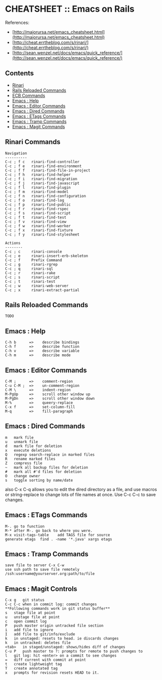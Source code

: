 CHEATSHEET :: Emacs on Rails
============================

References:
* [http://majorursa.net/emacs_cheatsheet.html](http://majorursa.net/emacs_cheatsheet.html)
* [http://cheat.errtheblog.com/s/rinari/](http://cheat.errtheblog.com/s/rinari/)
* [http://sean.wenzel.net/docs/emacs/quick_reference/](http://sean.wenzel.net/docs/emacs/quick_reference/)

Contents
--------

* [Rinari](#rinaricommands)
* [Rails Reloaded Commands](#railsreloadedcommands)
* [ECB Commands](#ecbcommands)
* [Emacs : Help](#emacs:help)
* [Emacs : Editor Commands](#emacs:editorcommands)
* [Emacs : Dired Commands](#emacs:diredcommands)
* [Emacs : ETags Commands](#emacs:etagscommands)
* [Emacs : Tramp Commands](#emacs:trampcommands)
* [Emacs : Magit Commands](#emacs:magitcommands)

Rinari Commands
---------------

    Navigation
    ----------
    C-c ; f c	rinari-find-controller
	C-c ; f e	rinari-find-environment
	C-c ; f f	rinari-find-file-in-project
	C-c ; f h	rinari-find-helper
	C-c ; f i	rinari-find-migration
	C-c ; f j	rinari-find-javascript
	C-c ; f l	rinari-find-plugin
	C-c ; f m	rinari-find-model
	C-c ; f n	rinari-find-configuration
	C-c ; f o	rinari-find-log
	C-c ; f p	rinari-find-public
	C-c ; f r	rinari-find-rspec
	C-c ; f s	rinari-find-script
	C-c ; f t	rinari-find-test
	C-c ; f v	rinari-find-view
	C-c ; f w	rinari-find-worker
	C-c ; f x	rinari-find-fixture
	C-c ; f y	rinari-find-stylesheet
	
	Actions
	--------
	C-c ; c     rinari-console
	C-c ; e     rinari-insert-erb-skeleton
	C-c ; f     Prefix Command
	C-c ; g     rinari-rgrep
	C-c ; q     rinari-sql
	C-c ; r     rinari-rake
	C-c ; s     rinari-script
	C-c ; t     rinari-test
	C-c ; w     rinari-web-server
	C-c ; x     rinari-extract-partial

Rails Reloaded Commands
-----------------------

    TODO

Emacs : Help
----------

    C-h b      =>    describe bindings
    C-h f      =>    describe function
    C-h v      =>    describe variable
    C-h m      =>    describe mode

Emacs : Editor Commands
---------------------

    C-M ;	   =>    comment-region
    C-u C-M ;  =>    un-comment-region
    C-M \	   =>    indent-region
    M-PgUp	   =>    scroll other window up
    M-PgDn	   =>    scroll other window down
    M-%	       =>    queery-replace
    C-x f	   =>    set-column-fill
    M-q	       =>    fill-paragraph

Emacs : Dired Commands
--------------------

    m	mark file
    u	unmark file
    d	mark file for deletion
    x	execute deletions
    Q	regexp search-replace in marked files
    R	rename marked files
    Z	compress file
    ~	mark all backup files for deletion
    #	mark all #'d files for deletion
    O	change owner
    s	toggle sorting by name/date

also C-x C-q allows you to edit the dired directory as a file, and use macros or string-replace to change lots of file names at once. Use C-c C-c to save changes.

Emacs : ETags Commands
----------------------

    M-.	go to function
    M-*	after M-. go back to where you were.
    M-x visit-tags-table	add TAGS file for source
    generate etags	find . -name '*.java' xargs etags

Emacs : Tramp Commands
----------------------

    save file to server	C-x C-w
    use ssh path to save file remotely	/ssh:username@yourserver.org:path/to/file

Emacs : Magit Controls
----------------------

    C-x g	git status
    C-c C-c	when in commit log: commit changes
    **Following commands work in git status buffer**
    s	stage file at point
    u	unstage file at point
    c	open commit log
    P	push master origin untracked file section
    i	add file to ignore
    I	add file to git/info/exclude
    k	in unstaged: resets to head. ie discards changes
    k	in untracked: deletes file
    <tab>	in staged/unstaged: shows/hides diff of changes
    C-u P	push master to ?: prompts for remote to push changes to
    l	git log: hit <enter> on a commit to see changes
    =	diff current with commit at point
    t	create lightweight tag
    T	create annotated tag
    x	prompts for revision resets HEAD to it.

